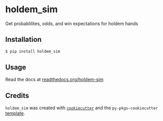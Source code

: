 # holdem_sim

Get probablilites, odds, and win expectations for holdem hands

## Installation

```bash
$ pip install holdem_sim
```

## Usage

Read the docs at [readthedocs.org/holdem-sim](https://readthedocs.org/projects/holdem-sim/)

## Credits

`holdem_sim` was created with [`cookiecutter`](https://cookiecutter.readthedocs.io/en/latest/) and the `py-pkgs-cookiecutter` [template](https://github.com/py-pkgs/py-pkgs-cookiecutter).
